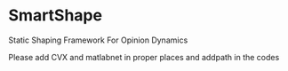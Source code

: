 # SmartShape
Static Shaping Framework For Opinion Dynamics

Please add CVX and matlabnet in proper places and addpath in the codes
